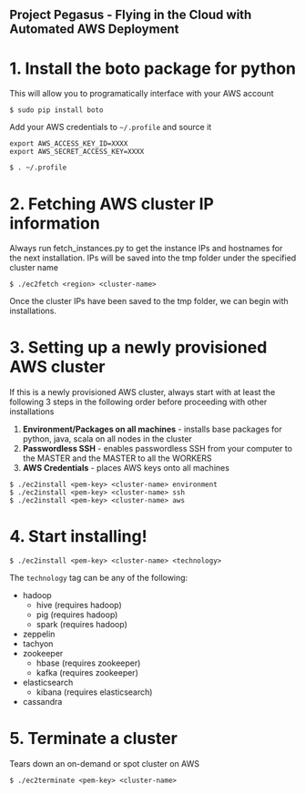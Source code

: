 ## Project Pegasus - Flying in the Cloud with Automated AWS Deployment

# 1. Install the boto package for python
This will allow you to programatically interface with your AWS account
```
$ sudo pip install boto
```
Add your AWS credentials to `~/.profile` and source it
```
export AWS_ACCESS_KEY_ID=XXXX
export AWS_SECRET_ACCESS_KEY=XXXX
```
```
$ . ~/.profile
```
# 2. Fetching AWS cluster IP information
Always run fetch_instances.py to get the instance IPs and hostnames for the next installation. IPs will be saved into the tmp folder under the specified cluster name
```
$ ./ec2fetch <region> <cluster-name>
```
Once the cluster IPs have been saved to the tmp folder, we can begin with installations. 
# 3. Setting up a newly provisioned AWS cluster
If this is a newly provisioned AWS cluster, always start with at least the following 3 steps in the following order before proceeding with other installations

1. **Environment/Packages on all machines** - installs base packages for python, java, scala on all nodes in the cluster
2. **Passwordless SSH** - enables passwordless SSH from your computer to the MASTER and the MASTER to all the WORKERS
3. **AWS Credentials** - places AWS keys onto all machines
```
$ ./ec2install <pem-key> <cluster-name> environment
$ ./ec2install <pem-key> <cluster-name> ssh
$ ./ec2install <pem-key> <cluster-name> aws
```
# 4. Start installing!
```
$ ./ec2install <pem-key> <cluster-name> <technology>
```
The `technology` tag can be any of the following:
* hadoop
  * hive  (requires hadoop)
  * pig   (requires hadoop)
  * spark (requires hadoop)
* zeppelin
* tachyon
* zookeeper
  *   hbase (requires zookeeper)
  *   kafka (requires zookeeper)
* elasticsearch
  *   kibana (requires elasticsearch)
* cassandra

# 5. Terminate a cluster
Tears down an on-demand or spot cluster on AWS
```
$ ./ec2terminate <pem-key> <cluster-name>
```
